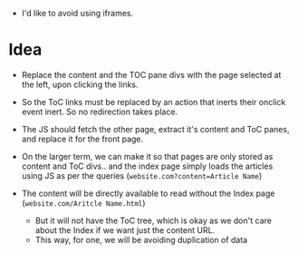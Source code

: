 
- I'd like to avoid using iframes.
# Idea
- Replace the content and the TOC pane divs with the page selected at the left, upon clicking the links.

- So the ToC links must be replaced by an action that inerts their onclick event inert. So no redirection takes place.

- The JS should fetch the other page, extract it's content and ToC panes, and replace it for the front page.


- On the larger term, we can make it so that pages are only stored as content and ToC divs.. and the index page simply loads the articles using JS as per the queries (`website.com?content=Article Name`)
- The content will be directly available to read without the Index page (`website.com/Aritcle Name.html`)
	- But it will not have the ToC tree, which is okay as we don't care about the Index if we want just the content URL.
	- This way, for one, we will be avoiding duplication of data